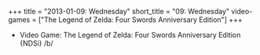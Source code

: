 +++
title = "2013-01-09: Wednesday"
short_title = "09: Wednesday"
video-games = ["The Legend of Zelda: Four Swords Anniversary Edition"]
+++


* Video Game: The Legend of Zelda: Four Swords Anniversary Edition {NDSi} /b/